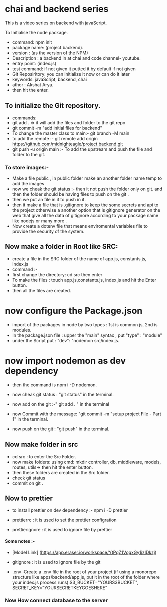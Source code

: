 # chai and backend series 
This is a video series on backend with javaScript.


 To Initialise the node package.
 - command: npm init
 - package name: (project.backend).
 - version : (as the version of the NPM)
 - Description : a backend in at chai and code channel- youtube.
 - entry point: (index.js)
 - test command: if not given it putted it by default if not given 
 - Git Reposiritory: you can initialize it now or can do it later
 - keywords: javaScript, backend, chai 
 - athor : Akshat Arya. 
 - then hit the enter.

 ## To initialize the Git repository.
 - commands:
 - git add . => it will add the files and folder to the git repo
 - git commit -m "add initial files for backend"
 - To change the master class to main:- git branch -M main
 - to add the remote :- git remote add origin https://github.com/midnighteagle/project.backend.git 
 - git push -u origin main :- To add the upstream and push the file and folder to the git.


 ### To store images:-
 - Make a file public , in public folder make an another folder name temp to add the images 
 - now we cheak the git status :- then it not push the folder only on git. and then the folder should be having files to push on the git .
 - then we put an file in it to push in it.
 - then it make a file that is .gitignore to keep the some secrets and api to the project otherwise a another option that is gitignore generator on the web that give all the data of gitignore according to your package name like nodejs or many more .
 - Now create a dotenv file that means enviromental variables file to provide the security of the system.


## Now make a folder in Root like SRC:
- create a file in the SRC folder of the name of app.js, constants.js, index.js
- command :-
- first change the directory: cd src then enter 
- To make the files : touch app.js,constants.js, index.js and hit the Enter button.
- then all the files are created.

# now configure the Package.json
- import of the packages in node by two types : 1st is common js, 2nd is modules.
- In the package.json file : upper the "main" syntax , put "type" : "module" 
- under the Script put : "dev": "nodemon src/index.js.

# now import nodemon as dev dependency 
- then the command is  npm i -D nodemon.

- now cheak git status : "git status" in the terminal.
- now add on the git :-" git add . " in the terminal
- now Commit with the message: "git commit -m "setup project File - Part 1" in the terminal.
- now push on the git : "git push" in the terminal.


## Now make folder in src
- cd src : to enter the Src Folder.
- now make folders: using cmd: mkdir controller, db, middleware, models, routes, utils-> then hit the enter button.
- then these folders are created in the Src folder.
- check git status
- commit on git . 

## Now to prettier 
- to install prettier on dev dependency :- npm i -D prettier

- prettierrc : it is used to set the prettier configration
- prettierignore : it is used to ignore file by prettier  





#### Some notes :-

- [Model Link] (https://app.eraser.io/workspace/YtPqZ1VogxGy1jzIDkzj)

- gitignore : it is used to ignore file by the git 
- .env :Create a .env file in the root of your project (if using a monorepo structure like apps/backend/app.js, put it in the root of the folder where your index.js process runs):S3_BUCKET="YOURS3BUCKET", SECRET_KEY="YOURSECRETKEYGOESHERE"



### Now How connect database to the server